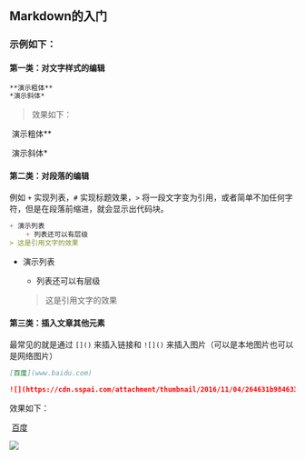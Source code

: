 ## Markdown的入门



### 示例如下：

#### 第一类：对文字样式的编辑

```markdown
**演示粗体**
*演示斜体*
```

> 效果如下：

​		演示粗体** 

​		演示斜体*



#### 第二类：对段落的编辑 

例如 `+` 实现列表，`#` 实现标题效果，`>` 将一段文字变为引用，或者简单不加任何字符，但是在段落前缩进，就会显示出代码块。

```markdown
+ 演示列表
    + 列表还可以有层级
> 这是引用文字的效果
```

+ 演示列表   
  + 列表还可以有层级   

  > 这是引用文字的效果



#### 第三类：插入文章其他元素

最常见的就是通过 `[]()` 来插入链接和 `![]()` 来插入图片（可以是本地图片也可以是网络图片）

```markdown
[百度](www.baidu.com)

![](https://cdn.sspai.com/attachment/thumbnail/2016/11/04/264631b984633898c415a818b181e5205653e_mw_640.jpg)
```

效果如下：

​	[百度](www.baidu.com)

![](https://cdn.sspai.com/attachment/thumbnail/2016/11/04/264631b984633898c415a818b181e5205653e_mw_640.jpg)



